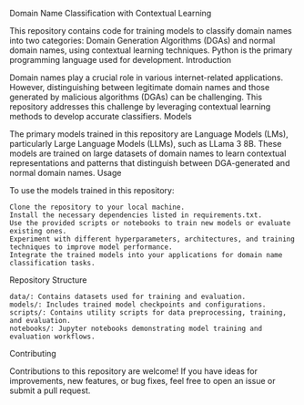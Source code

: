 Domain Name Classification with Contextual Learning

This repository contains code for training models to classify domain names into two categories: Domain Generation Algorithms (DGAs) and normal domain names, using contextual learning techniques. Python is the primary programming language used for development.
Introduction

Domain names play a crucial role in various internet-related applications. However, distinguishing between legitimate domain names and those generated by malicious algorithms (DGAs) can be challenging. This repository addresses this challenge by leveraging contextual learning methods to develop accurate classifiers.
Models

The primary models trained in this repository are Language Models (LMs), particularly Large Language Models (LLMs), such as LLama 3 8B. These models are trained on large datasets of domain names to learn contextual representations and patterns that distinguish between DGA-generated and normal domain names.
Usage

To use the models trained in this repository:

    Clone the repository to your local machine.
    Install the necessary dependencies listed in requirements.txt.
    Use the provided scripts or notebooks to train new models or evaluate existing ones.
    Experiment with different hyperparameters, architectures, and training techniques to improve model performance.
    Integrate the trained models into your applications for domain name classification tasks.

Repository Structure

    data/: Contains datasets used for training and evaluation.
    models/: Includes trained model checkpoints and configurations.
    scripts/: Contains utility scripts for data preprocessing, training, and evaluation.
    notebooks/: Jupyter notebooks demonstrating model training and evaluation workflows.

Contributing

Contributions to this repository are welcome! If you have ideas for improvements, new features, or bug fixes, feel free to open an issue or submit a pull request.

